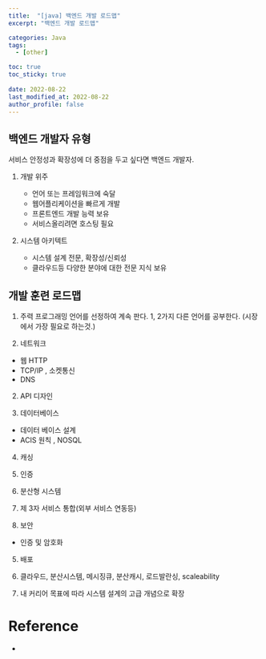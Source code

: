 ```yaml
---
title:  "[java] 백엔드 개발 로드맵"
excerpt: "백엔드 개발 로드맵"

categories: Java
tags:
  - [other]

toc: true
toc_sticky: true
 
date: 2022-08-22
last_modified_at: 2022-08-22
author_profile: false     
---
```


##  백엔드 개발자 유형 

서비스 안정성과 확장성에 더 중점을 두고 싶다면 백엔드 개발자.

1. 개발 위주 
   - 언어 또는 프레임워크에 숙달
   - 웹어플리케이션을 빠르게 개발
   - 프론트엔드 개발 능력 보유
   - 서비스올리려면 호스팅 필요

2. 시스템 아키텍트
   - 시스템 설계 전문, 확장성/신뢰성
   - 클라우드등 다양한 분야에 대한 전문 지식 보유

## 개발 훈련 로드맵

1. 주력 프로그래밍 언어를 선정하여 계속 판다. 1, 2가지 다른 언어를 공부한다. (시장에서 가장 필요로 하는것.)

2. 네트워크
  - 웹 HTTP
  - TCP/IP , 소켓통신
  - DNS

2. API 디자인

3. 데이터베이스 
  - 데이터 베이스 설계
  - ACIS 원칙 , NOSQL

4. 캐싱

5. 인증

6. 분산형 시스템

4. 제 3자 서비스 통합(외부 서비스 연동등)  

4. 보안
  - 인증 및 암호화

5. 배포  

6. 클라우드, 분산시스템, 메시징큐, 분산캐시, 로드발란싱, 
scaleability

5. 내 커리어 목표에 따라 시스템 설계의 고급 개념으로 확장

# Reference

 - 
